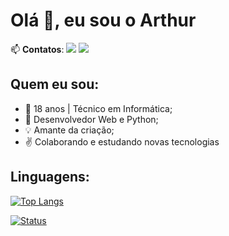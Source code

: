 # Olá 👋, eu sou o Arthur

📫 **Contatos**: <a href="https://www.linkedin.com/in/arthur-machado/"><img src="https://img.shields.io/badge/linkedin-%230077B5.svg?&style=for-the-badge&logo=linkedin&logoColor=white"></a> <a href="mailto:arthurmachado7@gmail.com"><img src="https://img.shields.io/badge/gmail-%23D14836.svg?&style=for-the-badge&logo=gmail&logoColor=white"></a>

## Quem eu sou:
- 🔭 18 anos | Técnico em Informática;
- :wrench: Desenvolvedor Web e Python;
- :bulb: Amante da criação;
- :v: Colaborando e estudando novas tecnologias 

## Linguagens:

[![Top Langs](https://github-readme-stats.vercel.app/api/top-langs/?username=arthur-machado&show_icons=true&)](https://github.com/arthur-machado/)

[![Status](https://github-readme-stats.vercel.app/api?username=arthur-machado&hide=prs,contribs,issues&show_icons=true&theme=radical)](https://github.com/arthur-machado/github-readme-stats)
